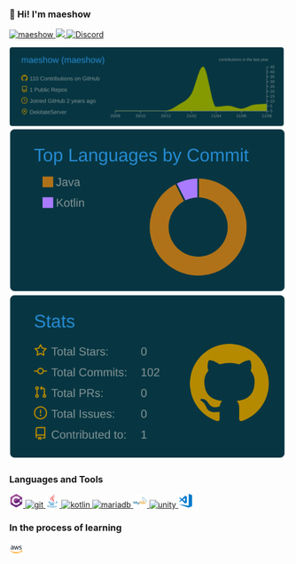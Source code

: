 ### 👋 Hi! I'm maeshow
<p align="left"> 
  <a href="https://github.com/maeshow/maeshow/">
    <img src="https://komarev.com/ghpvc/?username=maeshow" alt="maeshow" />
  </a>
  <a href="http://twitter.com/maeshowneco">
    <img height="20" src="https://img.shields.io/twitter/follow/maeshowneco?label=Twitter&logo=twitter&style=flat" />
  </a>
  <a href="https://discord.gg/84ABhPK">
    <img src="https://img.shields.io/static/v1?logo=discord&label=&message=Discord&color=36393f&style=flat" alt="Discord">
  </a>
</p>

[![](https://raw.githubusercontent.com/maeshow/maeshow/main/profile-summary-card-output/solarized_dark/0-profile-details.svg)](https://github.com/vn7n24fzkq/github-profile-summary-cards)
[![](https://raw.githubusercontent.com/maeshow/maeshow/main/profile-summary-card-output/solarized_dark/2-most-commit-language.svg)](https://github.com/vn7n24fzkq/github-profile-summary-cards)
[![](https://raw.githubusercontent.com/maeshow/maeshow/main/profile-summary-card-output/solarized_dark/3-stats.svg)](https://github.com/vn7n24fzkq/github-profile-summary-cards) 

<h3 align="left">Languages and Tools</h3>
<p align="left"> 
  <a href="https://www.w3schools.com/cs/" target="_blank">
    <img src="https://raw.githubusercontent.com/devicons/devicon/master/icons/csharp/csharp-original.svg" alt="csharp" width="25" height="25"/>
  </a>
  <a href="https://git-scm.com/" target="_blank">
    <img src="https://www.vectorlogo.zone/logos/git-scm/git-scm-icon.svg" alt="git" width="25" height="25"/>
  </a>
  <a href="https://www.java.com" target="_blank">
    <img src="https://raw.githubusercontent.com/devicons/devicon/master/icons/java/java-original.svg" alt="java" width="25" height="25"/>
  </a>
  <a href="https://kotlinlang.org" target="_blank">
    <img src="https://www.vectorlogo.zone/logos/kotlinlang/kotlinlang-icon.svg" alt="kotlin" width="25" height="25"/>
  </a>
  <a href="https://mariadb.org/" target="_blank">
    <img src="https://www.vectorlogo.zone/logos/mariadb/mariadb-icon.svg" alt="mariadb" width="25" height="25"/>
  </a>
  <a href="https://www.mysql.com/" target="_blank">
    <img src="https://raw.githubusercontent.com/devicons/devicon/master/icons/mysql/mysql-original-wordmark.svg" alt="mysql" width="25" height="25"/>
  </a>
  <a href="https://unity.com/" target="_blank">
    <img src="https://www.vectorlogo.zone/logos/unity3d/unity3d-icon.svg" alt="unity" width="25" height="25"/>
  </a>
  <a href="https://code.visualstudio.com/" target="_blank">
    <img src="https://raw.githubusercontent.com/github/explore/80688e429a7d4ef2fca1e82350fe8e3517d3494d/topics/visual-studio-code/visual-studio-code.png" alt="Visual StudioCode" width="25" height="25"/>
  </a>
</p>

<h3 align="left">In the process of learning</h3>
<p align="left">
  <a href="https://aws.amazon.com/" target="_blank">
    <img src="https://raw.githubusercontent.com/github/explore/80688e429a7d4ef2fca1e82350fe8e3517d3494d/topics/aws/aws.png" alt="aws" width="25" height="25" />
  </a>
</p>
